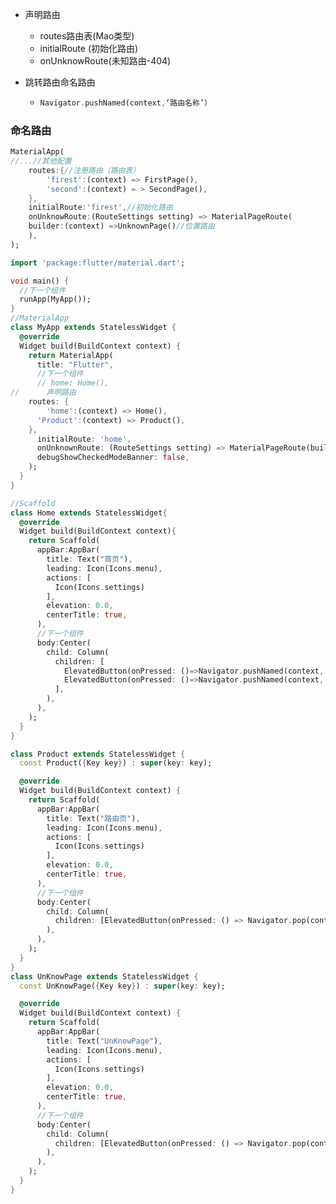 - 声明路由

  - routes路由表(Mao类型)
  - initialRoute (初始化路由)
  - onUnknowRoute(未知路由-404)

- 跳转路由命名路由

  - ```dart
    Navigator.pushNamed(context,‘路由名称’）
    ```

### 命名路由

```dart
MaterialApp(
//...//其他配置
    routes:{//注册路由（路由表）
        'firest':(context) => FirstPage(),
        'second':(context) = > SecondPage(),
    },
    initialRoute:'firest',//初始化路由
    onUnknowRoute:(RouteSettings setting) => MaterialPageRoute(
    builder:(context) =>UnknownPage()//位置路由
    ),
);
```

```dart
import 'package:flutter/material.dart';

void main() {
  //下一个组件
  runApp(MyApp());
}
//MaterialApp
class MyApp extends StatelessWidget {
  @override
  Widget build(BuildContext context) {
    return MaterialApp(
      title: "Flutter",
      //下一个组件
      // home: Home(),
//      声明路由
    routes: {
        'home':(context) => Home(),
      'Product':(context) => Product(),
    },
      initialRoute: 'home',
      onUnknownRoute: (RouteSettings setting) => MaterialPageRoute(builder: (context)=> UnKnowPage()),
      debugShowCheckedModeBanner: false,
    );
  }
}

//Scaffold
class Home extends StatelessWidget{
  @override
  Widget build(BuildContext context){
    return Scaffold(
      appBar:AppBar(
        title: Text("首页"),
        leading: Icon(Icons.menu),
        actions: [
          Icon(Icons.settings)
        ],
        elevation: 0.0,
        centerTitle: true,
      ),
      //下一个组件
      body:Center(
        child: Column(
          children: [
            ElevatedButton(onPressed: ()=>Navigator.pushNamed(context, 'Product'), child: Text("跳转")),
            ElevatedButton(onPressed: ()=>Navigator.pushNamed(context, 'product'), child: Text("错误")),
          ],
        ),
      ),
    );
  }
}

class Product extends StatelessWidget {
  const Product({Key key}) : super(key: key);

  @override
  Widget build(BuildContext context) {
    return Scaffold(
      appBar:AppBar(
        title: Text("路由页"),
        leading: Icon(Icons.menu),
        actions: [
          Icon(Icons.settings)
        ],
        elevation: 0.0,
        centerTitle: true,
      ),
      //下一个组件
      body:Center(
        child: Column(
          children: [ElevatedButton(onPressed: () => Navigator.pop(context), child: Text("返回"))],
        ),
      ),
    );
  }
}
class UnKnowPage extends StatelessWidget {
  const UnKnowPage({Key key}) : super(key: key);

  @override
  Widget build(BuildContext context) {
    return Scaffold(
      appBar:AppBar(
        title: Text("UnKnowPage"),
        leading: Icon(Icons.menu),
        actions: [
          Icon(Icons.settings)
        ],
        elevation: 0.0,
        centerTitle: true,
      ),
      //下一个组件
      body:Center(
        child: Column(
          children: [ElevatedButton(onPressed: () => Navigator.pop(context), child: Text("返回"))],
        ),
      ),
    );
  }
}
```
